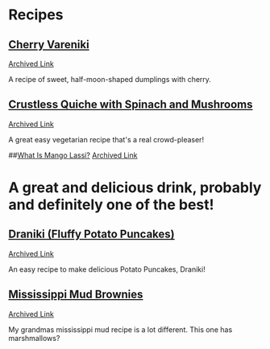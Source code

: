 # Recipes

## [Cherry Vareniki](https://www.sonyasanford.com/recipes/2023/5/30/cherry-vareniki)
[Archived Link](https://web.archive.org/web/20240129220841/https://www.sonyasanford.com/recipes/2023/5/30/cherry-vareniki)

A recipe of sweet, half-moon-shaped dumplings with cherry.

## [Crustless Quiche with Spinach and Mushrooms](https://www.themediterraneandish.com/mushroom-spinach-crustless-quiche/)
[Archived Link](https://web.archive.org/web/20240802010738/https://www.themediterraneandish.com/mushroom-spinach-crustless-quiche/)

A great easy vegetarian recipe that's a real crowd-pleaser!


##[What Is Mango Lassi?](http://simplyrecipes.com/recipes/mango_lassi/)
[Archived Link](https://web.archive.org/web/20231220193221/https://www.simplyrecipes.com/recipes/mango_lassi/)

A great and delicious drink, probably and definitely one of the best!
=======
## [Draniki (Fluffy Potato Puncakes)](https://natashaskitchen.com/meat-stuffed-potato-pancakes/)
[Archived Link](https://web.archive.org/web/20240527195757/https://natashaskitchen.com/meat-stuffed-potato-pancakes/)

An easy recipe to make delicious Potato Puncakes, Draniki!

## [Mississippi Mud Brownies](https://tastesbetterfromscratch.com/mississippi-mud-brownies/)
[Archived Link](https://web.archive.org/web/20240227143637/https://tastesbetterfromscratch.com/mississippi-mud-brownies/)

My grandmas mississippi mud recipe is a lot different. This one has marshmallows?

